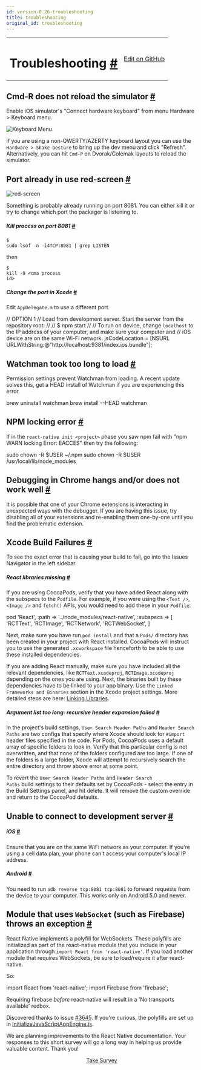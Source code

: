 ```yaml
---
id: version-0.26-troubleshooting
title: troubleshooting
original_id: troubleshooting
---
```

<a id="content"></a><table width="100%"><tbody><tr><td><h1><a class="anchor" name="troubleshooting"></a>Troubleshooting <a class="hash-link" href="docs/troubleshooting.html#troubleshooting">#</a></h1></td><td style="text-align:right;"><a target="_blank" href="https://github.com/facebook/react-native/blob/master/docs/Troubleshooting.md">Edit on GitHub</a></td></tr></tbody></table><div><h2><a class="anchor" name="cmd-r-does-not-reload-the-simulator"></a>Cmd-R does not reload the simulator <a class="hash-link" href="docs/troubleshooting.html#cmd-r-does-not-reload-the-simulator">#</a></h2><p>Enable iOS simulator's "Connect hardware keyboard" from menu Hardware &gt; Keyboard menu.</p><p><img src="https://cloud.githubusercontent.com/assets/1388454/6863127/03837824-d409-11e4-9251-e05bd31d978f.png" alt="Keyboard Menu"></p><p>If you are using a non-QWERTY/AZERTY keyboard layout you can use the <code>Hardware &gt; Shake Gesture</code> to bring up the dev menu and click "Refresh". Alternatively, you can hit <code>Cmd-P</code> on Dvorak/Colemak layouts to reload the simulator.</p><h2><a class="anchor" name="port-already-in-use-red-screen"></a>Port already in use red-screen <a class="hash-link" href="docs/troubleshooting.html#port-already-in-use-red-screen">#</a></h2><p><img src="https://cloud.githubusercontent.com/assets/602176/6857442/63fd4f0a-d3cc-11e4-871f-875b0c784611.png" alt="red-screen"></p><p>Something is probably already running on port 8081. You can either kill it or try to change which port the packager is listening to.</p><h5><a class="anchor" name="kill-process-on-port-8081"></a>Kill process on port 8081 <a class="hash-link" href="docs/troubleshooting.html#kill-process-on-port-8081">#</a></h5><p><code>$ sudo lsof -n -i4TCP:8081 | grep LISTEN</code></p><p>then</p><p><code>$ kill -9 &lt;cma process id&gt;</code></p><h5><a class="anchor" name="change-the-port-in-xcode"></a>Change the port in Xcode <a class="hash-link" href="docs/troubleshooting.html#change-the-port-in-xcode">#</a></h5><p>Edit <code>AppDelegate.m</code> to use a different port.</p><div class="prism language-javascript"> <span class="token comment" spellcheck="true"> // OPTION 1
</span> <span class="token comment" spellcheck="true"> // Load from development server. Start the server from the repository root:
</span> <span class="token comment" spellcheck="true"> //
</span> <span class="token comment" spellcheck="true"> // $ npm start
</span> <span class="token comment" spellcheck="true"> //
</span> <span class="token comment" spellcheck="true"> // To run on device, change `localhost` to the IP address of your computer, and make sure your computer and
</span> <span class="token comment" spellcheck="true"> // iOS device are on the same Wi-Fi network.
</span>  jsCodeLocation <span class="token operator">=</span> <span class="token punctuation">[</span>NSURL URLWithString<span class="token punctuation">:</span>@<span class="token string">"http://localhost:9381/index.ios.bundle"</span><span class="token punctuation">]</span><span class="token punctuation">;</span></div><h2><a class="anchor" name="watchman-took-too-long-to-load"></a>Watchman took too long to load <a class="hash-link" href="docs/troubleshooting.html#watchman-took-too-long-to-load">#</a></h2><p>Permission settings prevent Watchman from loading. A recent update solves this, get a HEAD install of Watchman if you are experiencing this error.</p><div class="prism language-javascript">brew uninstall watchman
brew install <span class="token operator">--</span>HEAD watchman</div><h2><a class="anchor" name="npm-locking-error"></a>NPM locking error <a class="hash-link" href="docs/troubleshooting.html#npm-locking-error">#</a></h2><p>If in the <code>react-native init &lt;project&gt;</code> phase you saw npm fail with "npm WARN locking Error: EACCES" then try the following:</p><div class="prism language-javascript">sudo chown <span class="token operator">-</span>R $USER <span class="token operator">~</span><span class="token operator">/</span><span class="token punctuation">.</span>npm
sudo chown <span class="token operator">-</span>R $USER <span class="token operator">/</span>usr<span class="token operator">/</span>local<span class="token operator">/</span>lib<span class="token operator">/</span>node_modules</div><h2><a class="anchor" name="debugging-in-chrome-hangs-and-or-does-not-work-well"></a>Debugging in Chrome hangs and/or does not work well <a class="hash-link" href="docs/troubleshooting.html#debugging-in-chrome-hangs-and-or-does-not-work-well">#</a></h2><p>It is possible that one of your Chrome extensions is interacting in unexpected ways with the debugger. If you are having this issue, try disabling all of your extensions and re-enabling them one-by-one until you find the problematic extension.</p><h2><a class="anchor" name="xcode-build-failures"></a>Xcode Build Failures <a class="hash-link" href="docs/troubleshooting.html#xcode-build-failures">#</a></h2><p>To see the exact error that is causing your build to fail, go into the Issues Navigator in the left sidebar.</p><h5><a class="anchor" name="react-libraries-missing"></a>React libraries missing <a class="hash-link" href="docs/troubleshooting.html#react-libraries-missing">#</a></h5><p>If you are using CocoaPods, verify that you have added React along with the subspecs to the <code>Podfile</code>. For example, if you were using the <code>&lt;Text /&gt;</code>, <code>&lt;Image /&gt;</code> and <code>fetch()</code> APIs, you would need to add these in your <code>Podfile</code>:</p><div class="prism language-javascript">pod <span class="token string">'React'</span><span class="token punctuation">,</span> <span class="token punctuation">:</span>path <span class="token operator">=</span><span class="token operator">&gt;</span> <span class="token string">'../node_modules/react-native'</span><span class="token punctuation">,</span> <span class="token punctuation">:</span>subspecs <span class="token operator">=</span><span class="token operator">&gt;</span> <span class="token punctuation">[</span>
  <span class="token string">'RCTText'</span><span class="token punctuation">,</span>
  <span class="token string">'RCTImage'</span><span class="token punctuation">,</span>
  <span class="token string">'RCTNetwork'</span><span class="token punctuation">,</span>
  <span class="token string">'RCTWebSocket'</span><span class="token punctuation">,</span>
<span class="token punctuation">]</span></div><p>Next, make sure you have run <code>pod install</code> and that a <code>Pods/</code> directory has been created in your project with React installed. CocoaPods will instruct you to use the generated <code>.xcworkspace</code> file henceforth to be able to use these installed dependencies.</p><p>If you are adding React manually, make sure you have included all the relevant dependencies, like <code>RCTText.xcodeproj</code>, <code>RCTImage.xcodeproj</code> depending on the ones you are using. Next, the binaries built by these dependencies have to be linked to your app binary. Use the <code>Linked Frameworks and Binaries</code> section in the Xcode project settings. More detailed steps are here: <a href="docs/linking-libraries-ios.html#content" target="_blank">Linking Libraries</a>.</p><h5><a class="anchor" name="argument-list-too-long-recursive-header-expansion-failed"></a>Argument list too long: recursive header expansion failed <a class="hash-link" href="docs/troubleshooting.html#argument-list-too-long-recursive-header-expansion-failed">#</a></h5><p>In the project's build settings, <code>User Search Header Paths</code> and <code>Header Search Paths</code> are two configs that specify where Xcode should look for <code>#import</code> header files specified in the code. For Pods, CocoaPods uses a default array of specific folders to look in. Verify that this particular config is not overwritten, and that none of the folders configured are too large. If one of the folders is a large folder, Xcode will attempt to recursively search the entire directory and throw above error at some point.</p><p>To revert the <code>User Search Header Paths</code> and <code>Header Search Paths</code> build settings to their defaults set by CocoaPods - select the entry in the Build Settings panel, and hit delete. It will remove the custom override and return to the CocoaPod defaults.</p><h2><a class="anchor" name="unable-to-connect-to-development-server"></a>Unable to connect to development server <a class="hash-link" href="docs/troubleshooting.html#unable-to-connect-to-development-server">#</a></h2><h5><a class="anchor" name="ios"></a>iOS <a class="hash-link" href="docs/troubleshooting.html#ios">#</a></h5><p>Ensure that you are on the same WiFi network as your computer. If you're using a cell data plan, your phone can't access your computer's local IP address.</p><h5><a class="anchor" name="android"></a>Android <a class="hash-link" href="docs/troubleshooting.html#android">#</a></h5><p>You need to run <code>adb reverse tcp:8081 tcp:8081</code> to forward requests from the device to your computer. This works only on Android 5.0 and newer.</p><h2><a class="anchor" name="module-that-uses-websocket-such-as-firebase-throws-an-exception"></a>Module that uses <code>WebSocket</code> (such as Firebase) throws an exception <a class="hash-link" href="docs/troubleshooting.html#module-that-uses-websocket-such-as-firebase-throws-an-exception">#</a></h2><p>React Native implements a polyfill for WebSockets. These polyfills are initialized as part of the react-native module that you include in your application through <code>import React from 'react-native'</code>. If you load another module that requires WebSockets, be sure to load/require it after react-native.</p><p>So:</p><div class="prism language-javascript">import React from <span class="token string">'react-native'</span><span class="token punctuation">;</span>
import Firebase from <span class="token string">'firebase'</span><span class="token punctuation">;</span></div><p>Requiring firebase <em>before</em> react-native will result in a 'No transports available' redbox.</p><p>Discovered thanks to issue <a href="https://github.com/facebook/react-native/issues/3645" target="_blank">#3645</a>. If you're curious, the polyfills are set up in <a href="https://github.com/facebook/react-native/blob/master/Libraries/JavaScriptAppEngine/Initialization/InitializeJavaScriptAppEngine.js" target="_blank">InitializeJavaScriptAppEngine.js</a>.</p></div><div class="docs-prevnext"></div><div class="survey"><div class="survey-image"></div><p>We are planning improvements to the React Native documentation. Your responses to this short survey will go a long way in helping us provide valuable content. Thank you!</p><center><a class="button" href="https://www.facebook.com/survey?oid=681969738611332">Take Survey</a></center></div>